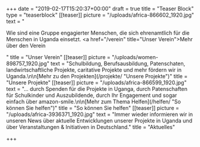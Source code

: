 +++
date = "2019-02-17T15:20:37+00:00"
draft = true
title = "Teaser Block"
type = "teaserblock"
[[teaser]]
picture = "/uploads/africa-866602_1920.jpg"
text = "<p>Wie sind eine Gruppe engagierter Menschen, die sich ehrenamtlich für die Menschen in Uganda einsetzt. <a href=\"/verein\" title=\"Unser Verein\">Mehr über den Verein</a></p>"
title = "Unser Verein"
[[teaser]]
picture = "/uploads/women-898757_1920.jpg"
text = "Schulbildung, Berufsausbildung, Patenschaten, landwirtschaftliche Projekte, caritative Projekte und mehr fördern wir in Uganda.\n\n[Mehr zu den Projekten](/projekte/ \"Unsere Projekte\")"
title = "Unsere Projekte"
[[teaser]]
picture = "/uploads/africa-866599_1920.jpg"
text = "... durch Spenden für die Projekte in Uganga, durch Patenschaften für Schulkinder und Auszubildende, durch Ihr Engagement und sogar einfach über amazon-smile.\n\n[Mehr zum Thema Helfen](/helfen/ \"So können Sie helfen\")"
title = "So können Sie helfen"
[[teaser]]
picture = "/uploads/africa-3936371_1920.jpg"
text = "Immer wieder informieren wir in unseren News über aktuelle Entwicklungen unserer Projekte in Uganda und über Veranstaltungen & Initiativen in Deutschland."
title = "Aktuelles"

+++
